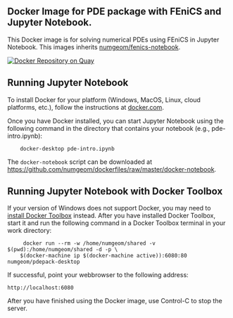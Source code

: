 ## Docker Image for PDE package with FEniCS and Jupyter Notebook.

This Docker image is for solving numerical PDEs using FEniCS in Jupyter Notebook. This images inherits [numgeom/fenics-notebook](https://hub.docker.com/r/numgeom/fenics-notebook).

[![Docker Repository on Quay](https://quay.io/repository/numgeom/pdepack-desktop/status "Docker Repository on Quay")](https://quay.io/repository/numgeom/pdepack-desktop)

## Running Jupyter Notebook

To install Docker for your platform (Windows, MacOS, Linux, cloud platforms, etc.), follow the instructions at [docker.com](https://docs.docker.com/engine/getstarted/step_one/).

Once you have Docker installed, you can start Jupyter Notebook using the following command in the directory that contains your notebook (e.g., pde-intro.ipynb):
```
    docker-desktop pde-intro.ipynb
```
The `docker-notebook` script can be downloaded at <https://github.com/numgeom/dockerfiles/raw/master/docker-notebook>.

## Running Jupyter Notebook with Docker Toolbox

If your version of Windows does not support Docker, you may need to [install Docker Toolbox](https://docs.docker.com/toolbox/toolbox_install_windows/) instead. After you have installed Docker Toolbox, start it and run the following command in a Docker Toolbox terminal in your work directory:
```
     docker run --rm -w /home/numgeom/shared -v $(pwd):/home/numgeom/shared -d -p \
    $(docker-machine ip $(docker-machine active)):6080:80 numgeom/pdepack-desktop
```

If successful, point your webbrowser to the following address:
```
http://localhost:6080
```

After you have finished using the Docker image, use Control-C to stop the server.
